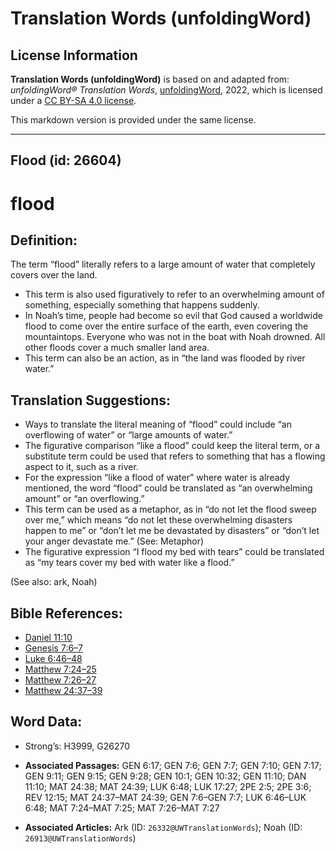 # Translation Words (unfoldingWord)

## License Information

**Translation Words (unfoldingWord)** is based on and adapted from: _unfoldingWord® Translation Words_, [unfoldingWord](https://unfoldingword.org/utw), 2022, which is licensed under a [CC BY-SA 4.0 license](https://creativecommons.org/licenses/by-sa/4.0/legalcode.en).

This markdown version is provided under the same license.



--------------------------------

## Flood (id: 26604)

flood
=====

Definition:
-----------

The term “flood” literally refers to a large amount of water that completely covers over the land.

* This term is also used figuratively to refer to an overwhelming amount of something, especially something that happens suddenly.
* In Noah’s time, people had become so evil that God caused a worldwide flood to come over the entire surface of the earth, even covering the mountaintops. Everyone who was not in the boat with Noah drowned. All other floods cover a much smaller land area.
* This term can also be an action, as in “the land was flooded by river water.”

Translation Suggestions:
------------------------

* Ways to translate the literal meaning of “flood” could include “an overflowing of water” or “large amounts of water.”
* The figurative comparison “like a flood” could keep the literal term, or a substitute term could be used that refers to something that has a flowing aspect to it, such as a river.
* For the expression “like a flood of water” where water is already mentioned, the word “flood” could be translated as “an overwhelming amount” or “an overflowing.”
* This term can be used as a metaphor, as in “do not let the flood sweep over me,” which means “do not let these overwhelming disasters happen to me” or “don’t let me be devastated by disasters” or “don’t let your anger devastate me.” (See: Metaphor)
* The figurative expression “I flood my bed with tears” could be translated as “my tears cover my bed with water like a flood.”

(See also: ark, Noah)

Bible References:
-----------------

* [Daniel 11:10](https://ref.ly/Dan11:10)
* [Genesis 7:6–7](https://ref.ly/Gen7:6-Gen7:7)
* [Luke 6:46–48](https://ref.ly/Luke6:46-Luke6:48)
* [Matthew 7:24–25](https://ref.ly/Matt7:24-Matt7:25)
* [Matthew 7:26–27](https://ref.ly/Matt7:26-Matt7:27)
* [Matthew 24:37–39](https://ref.ly/Matt24:37-Matt24:39)

Word Data:
----------

* Strong’s: H3999, G26270

* **Associated Passages:** GEN 6:17; GEN 7:6; GEN 7:7; GEN 7:10; GEN 7:17; GEN 9:11; GEN 9:15; GEN 9:28; GEN 10:1; GEN 10:32; GEN 11:10; DAN 11:10; MAT 24:38; MAT 24:39; LUK 6:48; LUK 17:27; 2PE 2:5; 2PE 3:6; REV 12:15; MAT 24:37–MAT 24:39; GEN 7:6–GEN 7:7; LUK 6:46–LUK 6:48; MAT 7:24–MAT 7:25; MAT 7:26–MAT 7:27
* **Associated Articles:** Ark (ID: `26332@UWTranslationWords`); Noah (ID: `26913@UWTranslationWords`)

